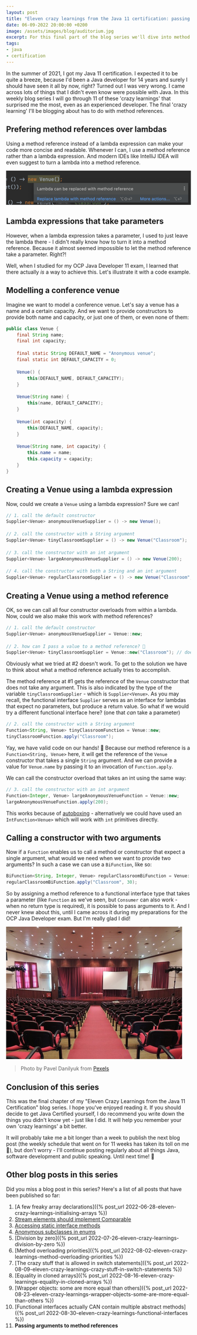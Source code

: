 ```yaml
---
layout: post
title: "Eleven crazy learnings from the Java 11 certification: passing arguments to method references (11/11)"
date: 06-09-2022 20:00:00 +0200
image: /assets/images/blog/auditorium.jpg
excerpt: For this final part of the blog series we'll dive into method references.
tags: 
- java
- certification
---
```


In the summer of 2021, I got my Java 11 certification. I expected it to be quite a breeze, because I'd been a Java developer for 14 years and surely I should have seen it all by now, right? Turned out I was very wrong. I came across lots of things that I didn't even know were possible with Java. In this weekly blog series I will go through 11 of these 'crazy learnings' that surprised me the most, even as an experienced developer. The final 'crazy learning' I'll be blogging about has to do with method references.

## Prefering method references over lambdas

Using a method reference instead of a lambda expression can make your code more concise and readable.
Whenever I can, I use a method reference rather than a lambda expression.
And modern IDEs like IntelliJ IDEA will even suggest to turn a lambda into a method reference.

![IntelliJ suggests a method reference](/assets/images/blog/intellij-suggests-method-reference.png)

## Lambda expressions that take parameters

However, when a lambda expression takes a parameter, I used to just leave the lambda there - I didn't really know how to turn it into a method reference. 
Because it almost seemed impossible to let the method reference take a parameter.
Right?!

Well, when I studied for my OCP Java Developer 11 exam, I learned that there actually *is* a way to achieve this.
Let's illustrate it with a code example.

## Modelling a conference venue

Imagine we want to model a conference venue.
Let's say a venue has a name and a certain capacity.
And we want to provide constructors to provide both name and capacity, or just one of them, or even none of them:

```java
public class Venue {
    final String name;
    final int capacity;

    final static String DEFAULT_NAME = "Anonymous venue";
    final static int DEFAULT_CAPACITY = 0;

    Venue() {
        this(DEFAULT_NAME, DEFAULT_CAPACITY);
    }

    Venue(String name) {
        this(name, DEFAULT_CAPACITY);
    }

    Venue(int capacity) {
        this(DEFAULT_NAME, capacity);
    }

    Venue(String name, int capacity) {
        this.name = name;
        this.capacity = capacity;
    }
}
```

## Creating a Venue using a lambda expression

Now, could we create a `Venue` using a lambda expression?
Sure we can!

```java
// 1. call the default constructor
Supplier<Venue> anonymousVenueSupplier = () -> new Venue();

// 2. call the constructor with a String argument
Supplier<Venue> tinyClassroomSupplier = () -> new Venue("Classroom");

// 3. call the constructor with an int argument
Supplier<Venue> largeAnonymousVenueSupplier = () -> new Venue(200);

// 4. call the constructor with both a String and an int argument
Supplier<Venue> regularClassroomSupplier = () -> new Venue("Classroom", 30);
```

## Creating a Venue using a method reference

OK, so we can call all four constructor overloads from within a lambda.
Now, could we also make this work with method references?

```java
// 1. call the default constructor
Supplier<Venue> anonymousVenueSupplier = Venue::new;

// 2. how can I pass a value to a method reference? 🤔
Supplier<Venue> tinyClassroomSupplier = Venue::new("Classroom"); // doesn't compile!
```

Obviously what we tried at #2 doesn't work.
To get to the solution we have to think about what a method reference actually tries to accomplish.

The method reference at #1 gets the reference of the `Venue` constructor that does not take any argument. This is also indicated by the type of the variable `tinyClassroomSupplier` - which is `Supplier<Venue>`. As you may recall, the functional interface `Supplier` serves as an interface for lambdas that expect no parameters, but produce a return value. So what if we would try a different functional interface here? (one that *can* take a parameter)

```java
// 2. call the constructor with a String argument
Function<String, Venue> tinyClassroomFunction = Venue::new;
tinyClassroomFunction.apply("Classroom");
```

Yay, we have valid code on our hands! 🥳
Because our method reference is a `Function<String, Venue>` here, it will get the reference of the `Venue` constructor that takes a single `String` argument.
And we can provide a value for `Venue.name` by passing it to an invocation of `Function.apply`.

We can call the constructor overload that takes an int using the same way:

```java
// 3. call the constructor with an int argument
Function<Integer, Venue> largeAnonymousVenueFunction = Venue::new;
largeAnonymousVenueFunction.apply(200);
```

This works because of [autoboxing](https://docs.oracle.com/javase/tutorial/java/data/autoboxing.html) - alternatively we could have used an `IntFunction<Venue>` which will work with `int` primitives directly.

## Calling a constructor with two arguments 

Now if a `Function` enables us to call a method or constructor that expect a single argument, what would we need when we want to provide two arguments?
In such a case we can use a `BiFunction`, like so:

```java
BiFunction<String, Integer, Venue> regularClassroomBiFunction = Venue::new;
regularClassroomBiFunction.apply("Classroom", 30);
```

So by assigning a method reference to a functional interface type that takes a parameter (like `Function` as we've seen, but `Consumer` can also work - when no return type is required), it is possible to pass arguments to it.
And I never knew about this, until I came across it during my preparations for the OCP Java Developer exam.
But I'm really glad I did!

![Lanyard](/assets/images/blog/auditorium.jpg)
> Photo by Pavel Danilyuk from <a href="https://www.pexels.com/photo/badges-and-print-outs-on-a-gray-surface-8761744/">Pexels</a>

## Conclusion of this series

This was the final chapter of my "Eleven Crazy Learnings from the Java 11 Certification" blog series.
I hope you've enjoyed reading it.
If you should decide to get Java Certified yourself, I do recommend you write down the things you didn't know yet - just like I did.
It will help you remember your own 'crazy learnings' a bit better.

It will probably take me a bit longer than a week to publish the next blog post (the weekly schedule that went on for 11 weeks has taken its toll on me 🙂), but don't worry - I'll continue posting regularly about all things Java, software development and public speaking.
Until next time! 👋

## Other blog posts in this series

Did you miss a blog post in this series? Here's a list of all posts that have been published so far:

1. [A few freaky array declarations]({% post_url 2022-06-28-eleven-crazy-learnings-initialising-arrays %})
2. [Stream elements should implement Comparable](/2022/07/05/eleven-crazy-learnings-stream-elements-comparable.html)
3. [Accessing static interface methods](/2022/07/12/eleven-crazy-learnings-accessing-static-interface-methods.html)
4. [Anonymous subclasses in enums](/2022/07/19/eleven-crazy-learnings-anonymous-subclass-in-enum.html)
5. [Division by zero]({% post_url 2022-07-26-eleven-crazy-learnings-division-by-zero %})
6. [Method overloading priorities]({% post_url 2022-08-02-eleven-crazy-learnings-method-overloading-priorities %})
7. [The crazy stuff that is allowed in switch statements]({% post_url 2022-08-09-eleven-crazy-learnings-crazy-stuff-in-switch-statements %})
8. [Equality in cloned arrays]({% post_url 2022-08-16-eleven-crazy-learnings-equality-in-cloned-arrays %})
9. [Wrapper objects: some are more equal than others]({% post_url 2022-08-23-eleven-crazy-learnings-wrapper-objects-some-are-more-equal-than-others %})
10. [Functional interfaces actually CAN contain multiple abstract methods]({% post_url 2022-08-30-eleven-crazy-learnings-functional-interfaces %})
11. **Passing arguments to method references**
